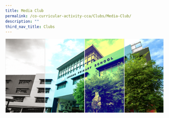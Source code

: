 ```yaml
---
title: Media Club
permalink: /co-curricular-activity-cca/Clubs/Media-Club/
description: ""
third_nav_title: Clubs
---
```

![](/images/Banner.png)